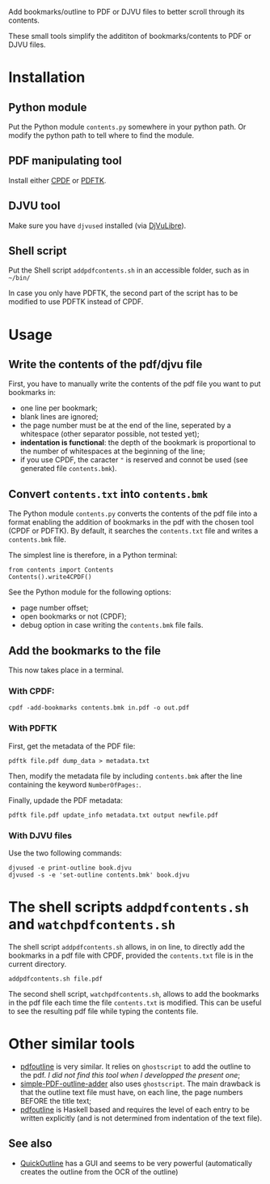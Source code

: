 Add bookmarks/outline to PDF or DJVU files to better scroll through its contents.

These small tools simplify the addititon of bookmarks/contents to PDF or DJVU files.

# Installation
## Python module
Put the Python module `contents.py` somewhere in your python path. Or modify the python path to tell where to find the module.

## PDF manipulating tool
Install either [CPDF](https://community.coherentpdf.com/) or [PDFTK](https://www.pdflabs.com/tools/pdftk-server/).

## DJVU tool
Make sure you have `djvused` installed (via [DjVuLibre](http://djvu.sourceforge.net/index.html)).

## Shell script
Put the Shell script `addpdfcontents.sh` in an accessible folder, such as in `~/bin/`

In case you only have PDFTK, the second part of the script has to be modified to use PDFTK instead of CPDF.

# Usage
## Write the contents of the pdf/djvu file
First, you have to manually write the contents of the pdf file you want to put bookmarks in:

* one line per bookmark;
* blank lines are ignored;
* the page number must be at the end of the line, seperated by a whitespace (other separator possible, not tested yet);
* **indentation is functional**: the depth of the bookmark is proportional to the number of whitespaces at the beginning of the line;
* if you use CPDF, the caracter `"` is reserved and connot be used (see generated file `contents.bmk`).

## Convert  `contents.txt` into `contents.bmk`
The Python module `contents.py` converts the contents of the pdf file into a format enabling the addition  of bookmarks in the pdf with the chosen tool (CPDF or PDFTK). By default, it searches the `contents.txt` file and writes a `contents.bmk` file.

The simplest line is therefore, in a Python terminal:
```
from contents import Contents
Contents().write4CPDF()
```

See the Python module for the following options:

* page number offset;
* open bookmarks or not (CPDF);
* debug option in case writing the `contents.bmk` file fails.

## Add the bookmarks to the file
This now takes place in 
a terminal.

### With CPDF:
```
cpdf -add-bookmarks contents.bmk in.pdf -o out.pdf
```

### With PDFTK
First, get the metadata of the PDF file:
```
pdftk file.pdf dump_data > metadata.txt
```

Then, modify the metadata file by including `contents.bmk` after the line containing the keyword `NumberOfPages:`.

Finally, updade the PDF metadata:
```
pdftk file.pdf update_info metadata.txt output newfile.pdf
```

### With DJVU files
Use the two following commands: 
```
djvused -e print-outline book.djvu
djvused -s -e 'set-outline contents.bmk' book.djvu
```

# The shell scripts `addpdfcontents.sh` and `watchpdfcontents.sh`
The shell script `addpdfcontents.sh` allows, in on line, to directly add the bookmarks in a pdf file with CPDF, provided the `contents.txt` file is in the current directory.
```
addpdfcontents.sh file.pdf
```

The second shell script, `watchpdfcontents.sh`, allows to add the bookmarks in the pdf file each time the file `contents.txt` is modified. This can be useful to see the resulting pdf file while typing the contents file. 

# Other similar tools

- [pdfoutline](https://github.com/yutayamamoto/pdfoutline) is very similar. It relies on `ghostscript` to add the outline to the pdf. *I did not find this tool when I developped the present one*;
- [simple-PDF-outline-adder](https://github.com/OpossumDaemon/simple-PDF-outline-adder) also uses `ghostscript`. The main drawback is that the outline text file must have, on each line, the page numbers BEFORE the title text; 
- [pdfoutline](https://github.com/eugmes/pdfoutline) is Haskell based and requires the level of each entry to be written explicitly (and is not determined from indentation of the text file).

## See also

- [QuickOutline](https://github.com/ririv/QuickOutline) has a GUI and seems to be very powerful (automatically creates the outline from the OCR of the outline)

